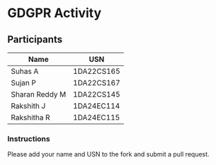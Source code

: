 # GDGPR Activity

## Participants

| Name   | USN        |
|--------|------------|
| Suhas A| 1DA22CS165 |
| Sujan P| 1DA22CS167 |
| Sharan Reddy M| 1DA22CS145|
| Rakshith J | 1DA24EC114 |
| Rakshitha R | 1DA24EC115 |
### Instructions
Please add your name and USN to the fork and submit a pull request.

